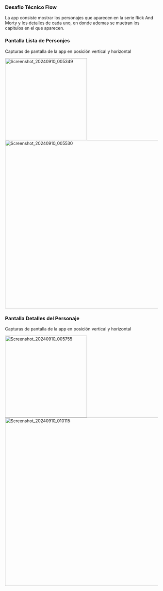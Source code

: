 ### Desafio Técnico Flow
La app consiste mostrar los personajes que aparecen en la serie  Rick And Morty y los detalles de cada uno, en donde ademas se muetran los capitulos en el que aparecen.

### Pantalla Lista de Personjes
Capturas de pantalla de la app en posición vertical y horizontal

<img width="270" alt="Screenshot_20240910_005349" src="https://github.com/user-attachments/assets/09f122e9-5faa-4751-b36d-1484003bbe93"> 

<img width="555" alt="Screenshot_20240910_005530" src="https://github.com/user-attachments/assets/c2675304-f41f-4016-bc66-5b2c81616416">

### Pantalla Detalles del Personaje
Capturas de pantalla de la app en posición vertical y horizontal

<img width="270" alt="Screenshot_20240910_005755" src="https://github.com/user-attachments/assets/7851a109-27ac-4099-b268-a6bf1af97aed">

<img width="555" alt="Screenshot_20240910_010115" src="https://github.com/user-attachments/assets/f1d279b1-334a-470c-b7b1-62dc5563d9cd">
